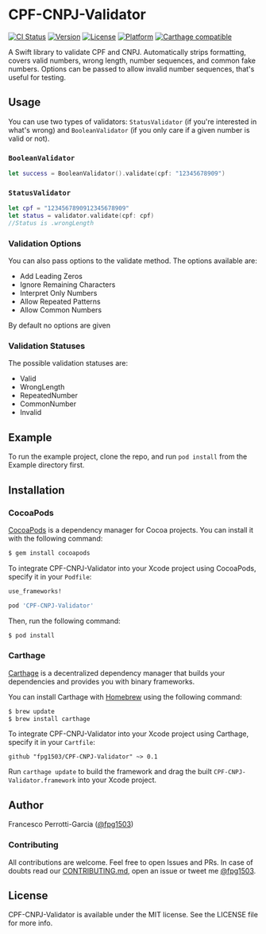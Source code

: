 # CPF-CNPJ-Validator

[![CI Status](http://img.shields.io/travis/fpg1503/CPF-CNPJ-Validator.svg?style=flat)](https://travis-ci.org/fpg1503/CPF-CNPJ-Validator)
[![Version](https://img.shields.io/cocoapods/v/CPF-CNPJ-Validator.svg?style=flat)](https://cocoapods.org/pods/CPF-CNPJ-Validator)
[![License](https://img.shields.io/cocoapods/l/CPF-CNPJ-Validator.svg?style=flat)](https://cocoapods.org/pods/CPF-CNPJ-Validator)
[![Platform](https://img.shields.io/cocoapods/p/CPF-CNPJ-Validator.svg?style=flat)](https://cocoapods.org/pods/CPF-CNPJ-Validator)
[![Carthage compatible](https://img.shields.io/badge/Carthage-compatible-4BC51D.svg?style=flat)](https://github.com/Carthage/Carthage)

A Swift library to validate CPF and CNPJ. Automatically strips formatting, covers valid numbers, wrong length, number sequences, and common fake numbers. Options can be passed to allow invalid number sequences, that's useful for testing.

## Usage

You can use two types of validators: `StatusValidator` (if you're interested in what's wrong) and `BooleanValidator` (if you only care if a given number is valid or not).

### `BooleanValidator`

```swift
let success = BooleanValidator().validate(cpf: "12345678909")
```

### `StatusValidator`

```swift
let cpf = "1234567890912345678909"
let status = validator.validate(cpf: cpf)
//Status is .wrongLength
```

### Validation Options

You can also pass options to the validate method. The options available are:

- Add Leading Zeros
- Ignore Remaining Characters
- Interpret Only Numbers
- Allow Repeated Patterns
- Allow Common Numbers

By default no options are given

### Validation Statuses

The possible validation statuses are:

- Valid
- WrongLength
- RepeatedNumber
- CommonNumber
- Invalid


## Example

To run the example project, clone the repo, and run `pod install` from the Example directory first.

## Installation

### CocoaPods

[CocoaPods](http://cocoapods.org) is a dependency manager for Cocoa projects. You can install it with the following command:

```bash
$ gem install cocoapods
```

To integrate CPF-CNPJ-Validator into your Xcode project using CocoaPods, specify it in your `Podfile`:

```ruby
use_frameworks!

pod 'CPF-CNPJ-Validator'
```

Then, run the following command:

```bash
$ pod install
```


### Carthage

[Carthage](https://github.com/Carthage/Carthage) is a decentralized dependency manager that builds your dependencies and provides you with binary frameworks.

You can install Carthage with [Homebrew](http://brew.sh/) using the following command:

```bash
$ brew update
$ brew install carthage
```

To integrate CPF-CNPJ-Validator into your Xcode project using Carthage, specify it in your `Cartfile`:

```ogdl
github "fpg1503/CPF-CNPJ-Validator" ~> 0.1
```

Run `carthage update` to build the framework and drag the built `CPF-CNPJ-Validator.framework` into your Xcode project.


## Author

Francesco Perrotti-Garcia ([@fpg1503](https://github.com/fpg1503))

### Contributing

All contributions are welcome. Feel free to open Issues and PRs. In case of doubts read our [CONTRIBUTING.md](https://github.com/fpg1503/CPF-CNPJ-Validator/blob/master/CONTRIBUTING.md), open an issue or tweet me [@fpg1503](https://twitter.com/fpg1503).

## License

CPF-CNPJ-Validator is available under the MIT license. See the LICENSE file for more info.
